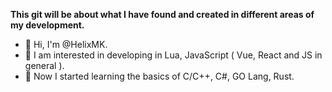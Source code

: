 **This git will be about what I have found and created in different areas of my development.**

- 👋 Hi, I'm @HelixMK.
- 👀 I am interested in developing in Lua, JavaScript ( Vue, React and JS in general ). 
- 🌱 Now I started learning the basics of C/C++, C#, GO Lang, Rust.
